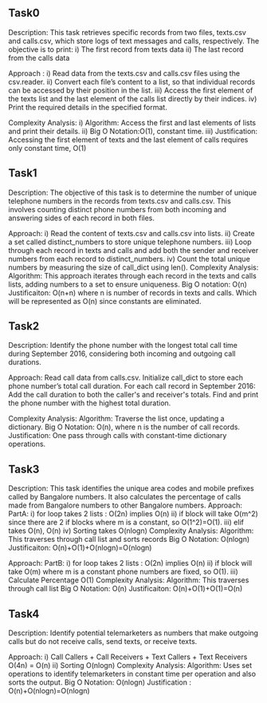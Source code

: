 ## Task0
Description: 
This task retrieves specific records from two files, texts.csv and calls.csv, which store logs of text messages and calls, respectively. The objective is to print:
i) The first record from texts data
ii) The last record from the calls data

Approach :
i) Read data from the texts.csv and calls.csv files using the csv.reader.
ii) Convert each file’s content to a list, so that individual records can be accessed by their position in the list.
iii) Access the first element of the texts list and the last element of the calls list directly by their indices.
iv) Print the required details in the specified format.

Complexity Analysis:
i) Algorithm: Access the first and last elements of lists and print their details.
ii) Big O Notation:O(1), constant time.
iii) Justification:
Accessing the first element of texts and the last element of calls requires only constant time, O(1)

## Task1
Description: 
The objective of this task is to determine the number of unique telephone numbers in the records from texts.csv and calls.csv. This involves counting distinct phone numbers from both incoming and answering sides of each record in both files.

Approach:
i) Read the content of texts.csv and calls.csv into lists.
ii) Create a set called distinct_numbers to store unique telephone numbers.
iii) Loop through each record in texts and calls and add both the sender and receiver numbers from each record to distinct_numbers.
iv) Count the total unique numbers by measuring the size of call_dict using len().
Complexity Analysis:
Algorithm: This approach iterates through each record in the texts and calls lists, adding numbers to a set to ensure uniqueness.
Big O notation: O(n)
Justificaiton: O(n+n) where n is number of records in texts and calls. Which will be represented as O(n) since constants are eliminated.
## Task2
Description: Identify the phone number with the longest total call time during September 2016, considering both incoming and outgoing call durations.

Approach:
Read call data from calls.csv.
Initialize call_dict to store each phone number’s total call duration.
For each call record in September 2016:
Add the call duration to both the caller's and receiver's totals.
Find and print the phone number with the highest total duration.

Complexity Analysis:
Algorithm: Traverse the list once, updating a dictionary.
Big O Notation: 
O(n), where n is the number of call records.
Justification: One pass through calls with constant-time dictionary operations.

## Task3
Description: This task identifies the unique area codes and mobile prefixes called by Bangalore numbers. It also calculates the percentage of calls made from Bangalore numbers to other Bangalore numbers.
Approach:
PartA:
i) for loop takes 2 lists : O(2n)  implies O(n)
ii) if block will take O(m^2) since there are 2 if blocks where m is a constant, so O(1^2)=O(1).
iii) elif takes O(n),  O(n)
iv) Sorting takes O(nlogn)
Complexity Analysis:
Algorithm: This traverses through call list and  sorts records
Big O Notation: O(nlogn)
Justificaiton: O(n)+O(1)+O(nlogn)=O(nlogn)

Approach:
PartB: 
i) for loop takes 2 lists : O(2n)  implies O(n)
ii) if block will take O(m) where m is a constant phone numbers are fixed, so O(1).
iii) Calculate Percentage O(1)
Complexity Analysis:
Algorithm: This traverses through call list 
Big O Notation: O(n)
Justificaiton: O(n)+O(1)+O(1)=O(n)

## Task4

Description: Identify potential telemarketers as numbers that make outgoing calls but do not receive calls, send texts, or receive texts.

Approach:
i) Call Callers + Call Receivers + Text Callers + Text Receivers O(4n) = O(n)
ii) Sorting O(nlogn)
Complexity Analysis:
Algorithm: Uses set operations to identify telemarketers in constant time per operation and also sorts the output.
Big O Notation: O(nlogn)
Justification : O(n)+O(nlogn)=O(nlogn)